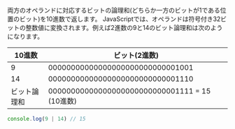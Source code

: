 <!--
label: |
description: ビット論理和演算子
link: https://developer.mozilla.org/ja/docs/Web/JavaScript/Reference/Operators/Bitwise_OR
-->

両方のオペランドに対応するビットの論理和(どちらか一方のビットが1である位置のビット)を10進数で返します。
JavaScriptでは、オペランドは符号付き32ビットの整数値に変換されます。例えば2進数の9と14のビット論理和は次のようになります。

| 10進数      | ビット(2進数)                                  |
|------------|-----------------------------------------------|
| 9          | 00000000000000000000000000001001              |
| 14         | 00000000000000000000000000001110              |
| ビット論理和 | 00000000000000000000000000001111 = 15 (10進数) |

```typescript
console.log(9 | 14) // 15
```
